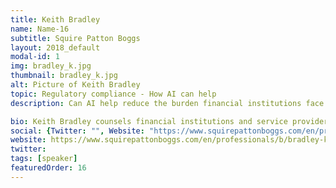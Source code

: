 ```yaml
---
title: Keith Bradley
name: Name-16
subtitle: Squire Patton Boggs
layout: 2018_default
modal-id: 1
img: bradley_k.jpg
thumbnail: bradley_k.jpg
alt: Picture of Keith Bradley
topic: Regulatory compliance - How AI can help
description: Can AI help reduce the burden financial institutions face in regulatory compliance? Especially in AML / KYC and red flags monitoring, many current systems have trouble keeping up with the ever-increasing rate of transactions, and their increasing complexity. Meanwhile rules keep changing, in the US and around the world. How can AI help? Panelists present regulatory, institution, and startup perspectives.

bio: Keith Bradley counsels financial institutions and service providers on regulatory compliance issues. He was counsel in the Office of Law and Policy at the Consumer Financial Protection Bureau, where he helped draft significant regulations, worked with supervision and enforcement teams in areas like consumer reporting and mortgage servicing, and advised on the agency’s collections of consumer data. Most recently, he built the compliance management system for the first nationwide mortgage brokerage franchise. 
social: {Twitter: "", Website: "https://www.squirepattonboggs.com/en/professionals/b/bradley-keith", Linkedin: "https://www.linkedin.com/in/keith-bradley-178262/" }
website: https://www.squirepattonboggs.com/en/professionals/b/bradley-keith
twitter: 
tags: [speaker]
featuredOrder: 16
---
```

